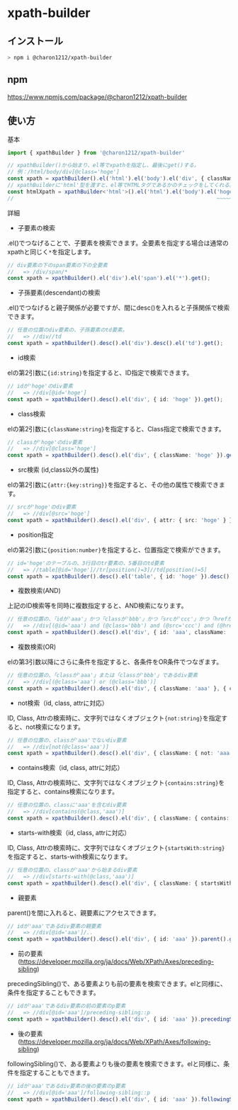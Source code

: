 # xpath-builder

## インストール

```bash
> npm i @charon1212/xpath-builder
```

## npm

<https://www.npmjs.com/package/@charon1212/xpath-builder>

## 使い方

基本

```typescript
import { xpathBuilder } from '@charon1212/xpath-builder'

// xpathBuilder()から始まり、el等でxpathを指定し、最後にget()する。
// 例：/html/body/div[@class='hoge']
const xpath = xpathBuilder().el('html').el('body').el('div', { className: 'hoge' }).get();
// xpathBuilderに'html'型を渡すと、el等でHTMLタグであるかのチェックをしてくれる。
const htmlXpath = xpathBuilder<'html'>().el('html').el('body').el('hoge', { className: 'hoge' }).get();
//                                                                ~~~~~~ <= type error
```

詳細

- 子要素の検索

.el()でつなげることで、子要素を検索できます。全要素を指定する場合は通常のxpathと同じく`*`を指定します。

```typescript
// div要素の下のspan要素の下の全要素
//   => /div/span/*
const xpath = xpathBuilder().el('div').el('span').el('*').get();
```

- 子孫要素(descendant)の検索

.el()でつなげると親子関係が必要ですが、間にdesc()を入れると子孫関係で検索できます。

```typescript
// 任意の位置のdiv要素の、子孫要素のtd要素。
//   => //div//td
const xpath = xpathBuilder().desc().el('div').desc().el('td').get();
```

- id検索

elの第2引数に`{id:string}`を指定すると、ID指定で検索できます。

```typescript
// idが'hoge'のdiv要素
//   => //div[@id='hoge']
const xpath = xpathBuilder().desc().el('div', { id: 'hoge' }).get();
```

- class検索

elの第2引数に`{className:string}`を指定すると、Class指定で検索できます。

```typescript
// classが'hoge'のdiv要素
//   => //div[@class='hoge']
const xpath = xpathBuilder().desc().el('div', { className: 'hoge' }).get();
```

- src検索 (id,class以外の属性)

elの第2引数に`{attr:{key:string}}`を指定すると、その他の属性で検索できます。

```typescript
// srcが'hoge'のdiv要素
//   => //div[@src='hoge']
const xpath = xpathBuilder().desc().el('div', { attr: { src: 'hoge' } }).get();
```

- position指定

elの第2引数に`{position:number}`を指定すると、位置指定で検索ができます。

```typescript
// id='hoge'のテーブルの、3行目のtr要素の、5番目のtd要素
//   => //table[@id='hoge']//tr[position()=3]//td[position()=5]
const xpath = xpathBuilder().desc().el('table', { id: 'hoge' }).desc().el('tr', { position: 3 }).desc().el('td', { position: 5 }).get();
```

- 複数検索(AND)

上記のID検索等を同時に複数指定すると、AND検索になります。

```typescript
// 任意の位置の、「idが'aaa'」かつ「classが'bbb'」かつ「srcが'ccc'」かつ「hrefが'ddd'」であるdiv要素
//   => //div[(@id='aaa') and (@class='bbb') and (@src='ccc') and (@href='ddd')]
const xpath = xpathBuilder().desc().el('div', { id: 'aaa', className: 'bbb', attr: [{ src: 'ccc' }, { href: 'ddd' }] }).get();
```

- 複数検索(OR)

elの第3引数以降にさらに条件を指定すると、各条件をOR条件でつなぎます。

```typescript
// 任意の位置の、「classが'aaa'」または「classが'bbb'」であるdiv要素
//   => //div[(@class='aaa') or (@class='bbb')]
const xpath = xpathBuilder().desc().el('div', { className: 'aaa' }, { className: 'bbb' }).get();
```

- not検索（id, class, attrに対応）

ID, Class, Attrの検索時に、文字列ではなくオブジェクト`{not:string}`を指定すると、not検索になります。

```typescript
// 任意の位置の、classが'aaa'でないdiv要素
//   => //div[not(@class='aaa')]
const xpath = xpathBuilder().desc().el('div', { className: { not: 'aaa' } }).get();
```

- contains検索（id, class, attrに対応）

ID, Class, Attrの検索時に、文字列ではなくオブジェクト`{contains:string}`を指定すると、contains検索になります。

```typescript
// 任意の位置の、classに'aaa'を含むdiv要素
//   => //div[contains(@class,'aaa')]
const xpath = xpathBuilder().desc().el('div', { className: { contains: 'aaa' } }).get();
```

- starts-with検索（id, class, attrに対応）

ID, Class, Attrの検索時に、文字列ではなくオブジェクト`{startsWith:string}`を指定すると、starts-with検索になります。

```typescript
// 任意の位置の、classが'aaa'から始まるdiv要素
//   => //div[starts-with(@class,'aaa')]
const xpath = xpathBuilder().desc().el('div', { className: { startsWith: 'aaa' } }).get();
```

- 親要素

parent()を間に入れると、親要素にアクセスできます。

```typescript
// idが'aaa'であるdiv要素の親要素
//   => //div[@id='aaa']/..
const xpath = xpathBuilder().desc().el('div', { id: 'aaa' }).parent().get();
```

- 前の要素(<https://developer.mozilla.org/ja/docs/Web/XPath/Axes/preceding-sibling>)

precedingSibling()で、ある要素よりも前の要素を検索できます。elと同様に、条件を指定することもできます。

```typescript
// idが'aaa'であるdiv要素の前の要素のp要素
//   => //div[@id='aaa']/preceding-sibling::p
const xpath = xpathBuilder().desc().el('div', { id: 'aaa' }).precedingSibling('p').get();
```

- 後の要素(<https://developer.mozilla.org/ja/docs/Web/XPath/Axes/following-sibling>)

followingSibling()で、ある要素よりも後の要素を検索できます。elと同様に、条件を指定することもできます。

```typescript
// idが'aaa'であるdiv要素の後の要素のp要素
//   => //div[@id='aaa']/following-sibling::p
const xpath = xpathBuilder().desc().el('div', { id: 'aaa' }).followingSibling('p').get();
```
